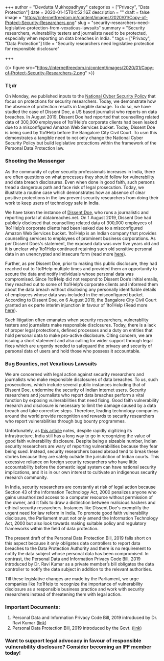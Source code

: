 +++
author = "Devdutta Mukhopadhyay"
categories = ["Privacy", "Data Protection"]
date = 2020-01-15T04:52:16Z
description = ""
draft = false
image = "https://internetfreedom.in/content/images/2020/01/Copy-of-Protect-Security-Researchers.png"
slug = "security-researchers-need-legislative-protection-from-vexatious-lawsuits"
summary = "Security researchers, vulnerability testers and journalists need to be protected,  especially when reporting on data breaches in India. "
tags = ["Privacy", "Data Protection"]
title = "Security researchers need legislative protection for responsible disclosure"

+++


{{< figure src="https://internetfreedom.in/content/images/2020/01/Copy-of-Protect-Security-Researchers-2.png" >}}

### Tl;dr

On Monday, we published inputs to the [National Cyber Security Policy](https://internetfreedom.in/a-cyber-secure-india-starts-with-securing-indians/) that focus on protections for security researchers. Today, we demonstrate how the absence of protection results in tangible damage. To do so, we have studied the case of Dissent Doe, a US based journalist who reports on data breaches. In August 2019, Dissent Doe had reported that counselling related data of 300,000 employees of 1to1Help’s corporate clients had been leaked due to a misconfigured Amazon Web Services bucket. Today, Dissent Doe is being sued by 1to1Help before the Bangalore City Civil Court. To usm this demonstrates a tangible need to not only change the National Cyber Security Policy but build legislative protections within the framework of the Personal Data Protection law.

### Shooting the Messenger

As the community of cyber security professionals increases in India, there are often questions on what processes they should follow for vulnerability and data breach disclosures. Even when done in good faith, such persons tread a dangerous path and face risk of legal prosecution. Today, we illustrate a routine case which demonstrates how an absence of clear positive protections in the law prevent security researchers from doing their work to keep users of technology safe in India.

We have taken the instance of [Dissent Doe,](https://twitter.com/PogoWasRight) who runs a journalistic and reporting portal at databreaches.net. On 1 August 2019, Dissent Doe had publicly disclosed that counselling related data of 300,000 employees of 1to1Help’s corporate clients had been leaked due to a misconfigured Amazon Web Services bucket. 1to1Help is an Indian company that provides counselling services to employees of prominent business corporations. As per Dissent Does's statement, the exposed data was over five years old and it is unclear why 1to1Help continued retaining such old sensitive personal data in an unencrypted and insecure form (read more [here](https://www.databreaches.net/a-misconfigured-aws-bucket-exposed-personal-and-counseling-logs-of-almost-300000-indian-employees/)).

Further, as per Dissent Doe, prior to making this public disclosure, they had reached out to 1to1Help multiple times and provided them an opportunity to secure the data and notify individuals whose personal data was compromised. Since 1to1Help did not respond to Dissent Doe’s initial emails, they reached out to some of 1to1Help’s corporate clients and informed them about the data breach without disclosing any personally identifiable details of employees whose data was included in the misconfigured bucket. According to Dissent Doe, on 6 August 2019, the Bangalore City Civil Court granted an ex parte interim injunction in favour of 1to1Help (Read more [here](https://www.databreaches.net/1to1help-net-gets-injunction-against-databreaches-net-seeks-criminal-charges-against-blogger/)).

Such litigation often emanates when security researchers, vulnerability testers and journalists make responsible disclosures. Today, there is a lack of proper legal protections, defined processes and a duty on entities that hold personal data to make pro-active disclosure. Citing concern, we are issuing a short statement and also calling for wider support through legal fixes which are urgently needed to safeguard the privacy and security of personal data of users and hold those who possess it accountable.

### Bug Bounties, not Vexatious Lawsuits

We are concerned with legal action against security researchers and journalists who make responsible disclosures of data breaches. To us, such prosecutions, which include several public instances including that of Dissent Doe, undermine the security of Indian internet users. Security researchers and journalists who report data breaches perform a vital function by exposing vulnerabilities that need fixing. Good faith vulnerability research and disclosure is necessary to limit the damage caused by a data breach and take corrective steps. Therefore, leading technology companies around the world provide recognition and rewards to security researchers who report vulnerabilities through bug bounty programmes.

Unfortunately, as [this article](https://www.bbc.com/news/world-asia-india-50583733) notes, despite rapidly digitizing its infrastructure, India still has a long way to go in recognizing the value of good faith vulnerability disclosure. Despite being a sizeable number, Indian security researchers are wary of reporting vulnerabilities because they fear being sued. Instead, security researchers based abroad tend to break these stories because they are safely outside the jurisdiction of Indian courts. This excessive reliance on foreign security researchers who have little accountability before the domestic legal system can have national security implications, and it is in our own interest to cultivate an indigenous security research community.

In India, security researchers are constantly at risk of legal action because Section 43 of the Information Technology Act, 2000 penalizes anyone who gains unauthorized access to a computer resource without permission of the owner, and it fails to draw a distinction between malicious hackers and ethical security researchers. Instances like Dissent Doe's exemplify the urgent need for law reform in India. To promote good faith vulnerability disclosure, the Parliament must not only amend the Information Technology Act, 2000 but also look towards making suitable policy and regulatory frameworks within the field of data protection.

The present draft of the Personal Data Protection Bill, 2019 falls short on this aspect because it only obligates data controllers to report data breaches to the Data Protection Authority and there is no requirement to notify the data subject whose personal data has been compromised. In contrast, the Personal Data and Information Privacy Code Bill, 2019 introduced by Dr. Ravi Kumar as a private member’s bill obligates the data controller to notify the data subject in addition to the relevant authorities.

Till these legislative changes are made by the Parliament, we urge companies like 1to1Help to recognize the importance of vulnerability disclosure as a responsible business practice and work with security researchers instead of threatening them with legal action.

### Important Documents:

1. Personal Data and Information Privacy Code Bill, 2019 introduced by Dr. Ravi Kumar ([link](https://drive.google.com/file/d/1DReq96e-FLsSoKUvK94_-VCtu2Y1PE97/view))
2. Personal Data Protection Bill, 2019 introduced by the Govt. ([link](http://prsindia.org/sites/default/files/bill_files/Personal%20Data%20Protection%20Bill%2C%202019.pdf))

### Want to support legal advocacy in favour of responsible vulnerability disclosure? Consider [becoming an IFF member](https://internetfreedom.in/donate/) today!


